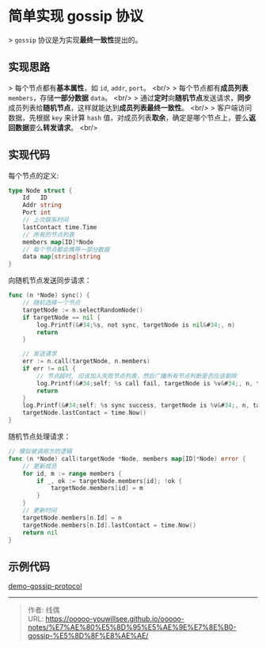 # 简单实现 gossip 协议


&gt; `gossip` 协议是为实现**最终一致性**提出的。

## 实现思路

&gt; 每个节点都有**基本属性**，如 `id`, `addr`, `port`。 &lt;br/&gt;
&gt; 每个节点都有**成员列表** `members`，存储**一部分数据** `data`。 &lt;br/&gt;
&gt; 通过**定时**向**随机节点**发送请求，**同步**成员列表给**随机节点**，这样就能达到**成员列表最终一致性**。 &lt;br/&gt;
&gt; 客户端访问数据，先根据 `key` 来计算 `hash` 值，对成员列表**取余**，确定是哪个节点上，要么**返回数据**要么**转发请求**。 &lt;br/&gt;

## 实现代码

每个节点的定义:

```go
type Node struct {
	Id   ID
	Addr string
	Port int
	// 上次联系时间
	lastContact time.Time
	// 所有的节点列表
	members map[ID]*Node
	// 每个节点都会携带一部分数据
	data map[string]string
}
```

向随机节点发送同步请求：

```go
func (n *Node) sync() {
	// 随机选择一个节点
	targetNode := n.selectRandomNode()
	if targetNode == nil {
		log.Printf(&#34;%s, not sync, targetNode is nil&#34;, n)
		return
	}

	// 发送请求
	err := n.call(targetNode, n.members)
	if err != nil {
		// 节点超时, 应该加入失败节点列表，然后广播所有节点判断是否应该剔除
		log.Printf(&#34;self: %s call fail, targetNode is %v&#34;, n, targetNode)
		return
	}
	log.Printf(&#34;self: %s sync success, targetNode is %v&#34;, n, targetNode)
	targetNode.lastContact = time.Now()
}
```

随机节点处理请求：

```go
// 模拟被调用方的逻辑
func (n *Node) call(targetNode *Node, members map[ID]*Node) error {
	// 更新成员
	for id, m := range members {
		if _, ok := targetNode.members[id]; !ok {
			targetNode.members[id] = m
		}
	}
	// 更新时间
	targetNode.members[n.Id] = n
	targetNode.members[n.Id].lastContact = time.Now()
	return nil
}
```

## 示例代码

[demo-gossip-protocol](https://github.com/ooooo-youwillsee/demo-gossip-protocol)

---

> 作者: 线偶  
> URL: https://ooooo-youwillsee.github.io/ooooo-notes/%E7%AE%80%E5%8D%95%E5%AE%9E%E7%8E%B0-gossip-%E5%8D%8F%E8%AE%AE/  

